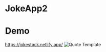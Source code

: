 # JokeApp2

# Demo
https://jokestack.netlify.app/
![Quote Template](https://github.com/Rohitashsingh89/JokeApp2/assets/93479842/59e25c8c-93fa-47ac-b4cb-294561b54420)

